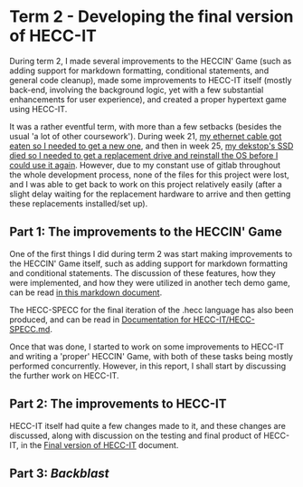 # Term 2 - Developing the final version of HECC-IT

During term 2, I made several improvements to the HECCIN' Game (such as adding support for markdown
formatting, conditional statements, and general code cleanup), made some improvements to HECC-IT itself
(mostly back-end, involving the background logic, yet with a few substantial enhancements for user
experience), and created a proper hypertext game using HECC-IT.

It was a rather eventful term, with more than a few setbacks (besides the usual 'a lot of other coursework').
During week 21, [my ethernet cable got eaten so I needed to get a new one](https://cseejira.essex.ac.uk/browse/A301034-124),
and then in week 25, [my dekstop's SSD died so I needed to get a replacement drive and reinstall the OS before I could use it again](https://cseejira.essex.ac.uk/browse/A301034-134).
However, due to my constant use of gitlab throughout the whole development process, none of the files for this
project were lost, and I was able to get back to work on this project relatively easily (after a slight delay
waiting for the replacement hardware to arrive and then getting these replacements installed/set up).

## Part 1: The improvements to the HECCIN' Game

One of the first things I did during term 2 was start making improvements to the HECCIN' Game itself,
such as adding support for markdown formatting and conditional statements. The discussion of these
features, how they were implemented, and how they were utilized in another tech demo game, 
can be read [in this markdown document](./final%20version%20HECCIN'%20Game.md).

The HECC-SPECC for the final iteration of the .hecc language has also been produced,
and can be read in [Documentation for HECC-IT/HECC-SPECC.md](../Documentation%20for%20HECC-IT/HECC-SPECC.md).

Once that was done, I started to work on some improvements to HECC-IT and writing a 'proper' HECCIN'
Game, with both of these tasks being mostly performed concurrently. However, in this report, I shall
start by discussing the further work on HECC-IT.

## Part 2: The improvements to HECC-IT

HECC-IT itself had quite a few changes made to it, and these changes are discussed, along with
discussion on the testing and final product of HECC-IT, in the [Final version of HECC-IT](./final%20version%20of%20HECC-IT.md)
document.


## Part 3: *Backblast*